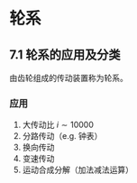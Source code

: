 # 轮系

## 7.1 轮系的应用及分类

由齿轮组成的传动装置称为轮系。

### 应用

1. 大传动比 $i \sim 10000$
2. 分路传动（e.g. 钟表）
3. 换向传动
4. 变速传动
5. 运动合成分解（加法减法运算）


